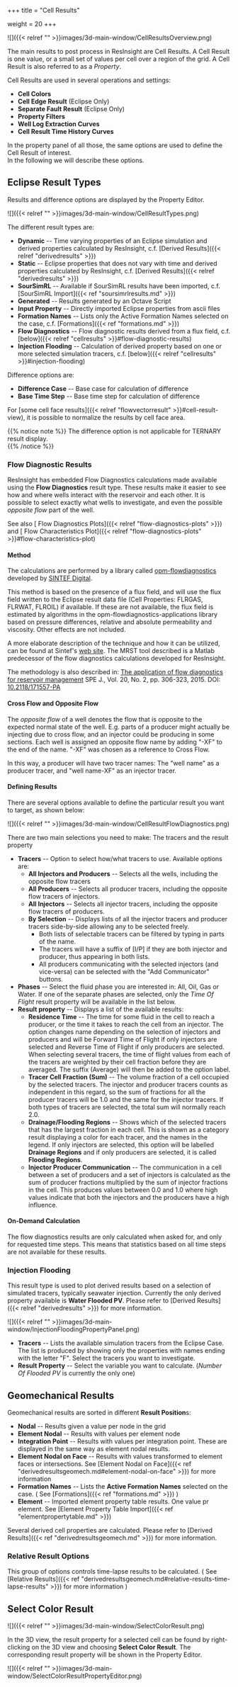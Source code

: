 +++
title = "Cell Results"

weight = 20
+++

![]({{< relref "" >}}images/3d-main-window/CellResultsOverview.png)

The main results to post process in ResInsight are Cell Results. A Cell Result is one value, or a small set of values per 
cell over a region of the grid. A Cell Result is also referred to as a *Property*.

Cell Results are used in several operations and settings: 

- **Cell Colors**
- **Cell Edge Result** (Eclipse Only)
- **Separate Fault Result** (Eclipse Only)
- **Property Filters**
- **Well Log Extraction Curves** 
- **Cell Result Time History Curves**

In the property panel of all those, the same options are used to define the Cell Result of interest.   
In the following we will describe these options. 

## Eclipse Result Types

Results and difference options are displayed by the Property Editor.

![]({{< relref "" >}}images/3d-main-window/CellResultTypes.png)

The different result types are:

- **Dynamic** -- Time varying properties of an Eclipse simulation and derived properties calculated by ResInsight, c.f. 
[Derived Results]({{< relref "derivedresults" >}})
- **Static** -- Eclipse properties that does not vary with time and derived properties calculated by ResInsight, c.f. [Derived Results]({{< relref "derivedresults" >}})
- **SourSimRL** -- Available if SourSimRL results have been imported, c.f. [SourSimRL Import]({{< ref "soursimrlresults.md" >}}) 
- **Generated** -- Results generated by an Octave Script
- **Input Property** -- Directly imported Eclipse properties from ascii files
- **Formation Names** -- Lists only the Active Formation Names selected on the case, c.f. [Formations]({{< ref "formations.md" >}})
- **Flow Diagnostics** -- Flow diagnostic results derived from a flux field, 
  c.f. [below]({{< relref "cellresults" >}}#flow-diagnostic-results)
- **Injection Flooding** -- Calculation of derived property based on one or more selected simulation tracers, 
  c.f. [below]({{< relref "cellresults" >}}#injection-flooding)

Difference options are:

- **Difference Case** -- Base case for calculation of difference
- **Base Time Step** -- Base time step for calculation of difference

For [some cell face results]({{< relref "flowvectorresult" >}}#cell-result-view), it is possible to normalize the results by cell face area.

{{% notice note %}}
The difference option is not applicable for TERNARY result display.  
{{% /notice %}}


### Flow Diagnostic Results

ResInsight has embedded Flow Diagnostics calculations made available using the **Flow Diagnostics** result type. 
These results make it easier to see how and where wells interact with the reservoir and each other. 
It is possible to select exactly what wells to investigate, and even the possible *opposite flow* part of the well.

See also [ Flow Diagnostics Plots]({{< relref "flow-diagnostics-plots" >}}) and [ Flow Characteristics Plot]({{< relref "flow-diagnostics-plots" >}}#flow-characteristics-plot) 

#### Method

The calculations are performed by a library called [opm-flowdiagnostics](https://github.com/OPM/opm-flowdiagnostics) developed by [SINTEF Digital](http://www.sintef.no/sintef-ikt/#/). 

This method is based on the presence of a flux field, and will use the flux field written to the Eclipse result data file (Cell Properties: FLRGAS, FLRWAT, FLROIL) if available. If these are not available, the flux field is estimated by algorithms in the opm-flowdiagnostics-applications library based on pressure differences, relative and absolute permeability and viscosity. Other effects are not included.

A more elaborate description of the technique and how it can be  utilized, can be found at Sintef's [web site](http://www.sintef.no/projectweb/mrst/modules/diagnostics/). The MRST tool described is a Matlab predecessor of the flow diagnostics calculations developed for ResInsight.

The methodology is also described in: 
[The application of flow diagnostics for reservoir management](http://folk.ntnu.no/andreas/papers/diagnostics.pdf) SPE J., Vol. 20, No. 2, pp. 306-323, 2015. DOI: [10.2118/171557-PA](https://dx.doi.org/10.2118/171557-PA)

#### Cross Flow and Opposite Flow

The *opposite flow* of a well denotes the flow that is opposite to the expected normal state of the well. E.g. parts of a producer might actually be injecting due to cross flow, and an injector could be producing in some sections.
Each well is assigned an opposite flow name by adding "-XF" to the end of the name. "-XF" was chosen as a reference to Cross Flow.

In this way, a producer will have two tracer names: The "well name" as a producer tracer, and "well name-XF" as an injector tracer.

#### Defining Results 

There are several options available to define the particular result you want to target, as shown below:

![]({{< relref "" >}}images/3d-main-window/CellResultFlowDiagnostics.png)

There are two main selections you need to make: The tracers and the result property 

- **Tracers** -- Option to select how/what tracers to use. Available options are:
    - **All Injectors and Producers** --  Selects all the wells, including the opposite flow tracers
    - **All Producers** -- Selects all producer tracers, including the opposite flow tracers of injectors.
    - **All Injectors** -- Selects all injector tracers, including the opposite flow tracers of producers.
    - **By Selection** -- Displays lists of all the injector tracers and producer tracers side-by-side allowing any to be selected freely.
       - Both lists of selectable tracers can be filtered by typing in parts of the name.
       - The tracers will have a suffix of [I/P] if they are both injector and producer, thus appearing in both lists.
       - All producers communicating with the selected injectors (and vice-versa) can be selected with the "Add Communicator" buttons.
- **Phases** -- Select the fluid phase you are interested in: All, Oil, Gas or Water. If one of the separate phases are selected, only the _Time Of Flight_ result property will be available in the list below.
- **Result property** -- Displays a list of the available results:
    - **Residence Time** -- The time for some fluid in the cell to reach a producer, 
    or the time it takes to reach the cell from an injector. The option changes name depending on the selection of injectors and producers and will be Forward Time of Flight if only injectors are selected and Reverse Time of Flight if only producers are selected.
    When selecting several tracers, the time of flight values from each of the tracers are weighted 
    by their cell fraction before they are averaged. The suffix (Average) will then be added to the option label.
    - **Tracer Cell Fraction (Sum)** -- The volume fraction of a cell occupied by the selected tracers. 
    The injector and producer tracers counts as independent in this regard, so the sum of fractions for 
    all the producer tracers will be 1.0 and the same for the injector tracers. If both types of tracers 
    are selected, the total sum will normally reach 2.0. 
    - **Drainage/Flooding Regions** -- Shows which of the selected tracers that has the largest fraction in each cell. 
    This is shown as a category result displaying a color for each tracer, and the names in the legend. If only injectors are selected, this option will be labelled **Drainage Regions** and if only producers are selected, it is called **Flooding Regions**.
    - **Injector Producer Communication** -- The communication in a cell between a set of producers and a set of injectors 
    is calculated as the sum of producer fractions multiplied by the sum of injector fractions in the cell. 
    This produces values between 0.0 and 1.0 where high values indicate that both the injectors and the producers 
    have a high influence.

#### On-Demand Calculation

The flow diagnostics results are only calculated when asked for, and only for requested time steps. This means that statistics based on all time steps are not available for these results.


### Injection Flooding

This result type is used to plot derived results based on a selection of simulated tracers, typically seawater injection. Currently the only derived property available is **Water Flooded PV**. Please refer to [Derived Results]({{< relref "derivedresults" >}}) for more information.

![]({{< relref "" >}}images/3d-main-window/InjectionFloodingPropertyPanel.png)

- **Tracers** -- Lists the available simulation tracers from the Eclipse Case. The list is produced by showing only the properties with names ending with the letter "F". Select the tracers you want to investigate.
- **Result Property** -- Select the variable you want to calculate. (_Number Of Flooded PV_ is currently the only one) 

## Geomechanical Results

Geomechanical results are sorted in different **Result Position**s:

- **Nodal** -- Results given a value per node in the grid
- **Element Nodal** -- Results with values per element node
- **Integration Point** -- Results with values per integration point. These are displayed in the same way as element nodal results. 
- **Element Nodal on Face** -- Results with values transformed to element faces or intersections. 
See [Element Nodal on Face]({{< ref "derivedresultsgeomech.md#element-nodal-on-face" >}}) for more information 
- **Formation Names** -- Lists the **Active Formation Names** selected on the case. ( See [Formations]({{< ref "formations.md" >}}) )
- **Element** -- Imported element property table results. One value pr element. See [Element Property Table Import]({{< ref "elementpropertytable.md" >}})

Several derived cell properties are calculated. Please refer to [Derived Results]({{< ref "derivedresultsgeomech.md" >}}) for more information.

### Relative Result Options

This group of options controls time-lapse results to be calculated. ( See [Relative Results]({{< ref "derivedresultsgeomech.md#relative-results-time-lapse-results" >}}) for more information ) 

## Select Color Result
![]({{< relref "" >}}images/3d-main-window/SelectColorResult.png)

In the 3D view, the result property for a selected cell can be found by right-clicking on the 3D view and choosing **Select Color Result**. The corresponding result property will be shown in the Property Editor.

![]({{< relref "" >}}images/3d-main-window/SelectColorResultPropertyEditor.png)
